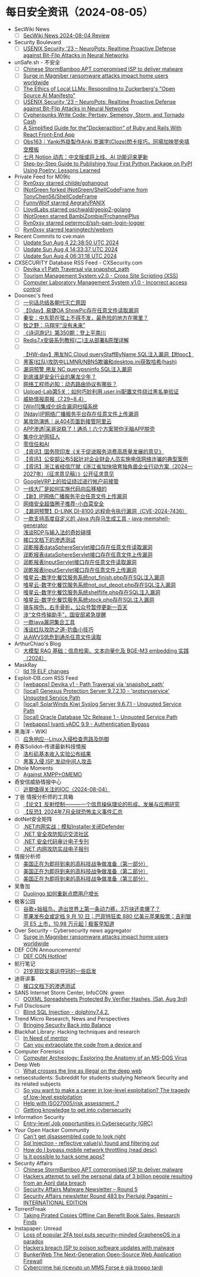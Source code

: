# 每日安全资讯（2024-08-05）

- SecWiki News
  - [ ] [SecWiki News 2024-08-04 Review](http://www.sec-wiki.com/?2024-08-04)
- Security Boulevard
  - [ ] [USENIX Security ’23 – NeuroPots: Realtime Proactive Defense against Bit-Flip Attacks in Neural Networks](https://securityboulevard.com/2024/08/usenix-security-23-neuropots-realtime-proactive-defense-against-bit-flip-attacks-in-neural-networks/)
- unSafe.sh - 不安全
  - [ ] [Chinese StormBamboo APT compromised ISP to deliver malware](https://buaq.net/go-254199.html)
  - [ ] [Surge in Magniber ransomware attacks impact home users worldwide](https://buaq.net/go-254195.html)
  - [ ] [The Ethics of Local LLMs: Responding to Zuckerberg's "Open Source AI Manifesto"](https://buaq.net/go-254200.html)
  - [ ] [USENIX Security ’23 – NeuroPots: Realtime Proactive Defense against Bit-Flip Attacks in Neural Networks](https://buaq.net/go-254205.html)
  - [ ] [Cypherpunks Write Code: Pertsev, Semenov, Storm, and Tornado Cash](https://buaq.net/go-254201.html)
  - [ ] [A Simplified Guide for the"Dockerazition" of Ruby and Rails With React Front-End App](https://buaq.net/go-254202.html)
  - [ ] [Obs163｜Yanki外掛製作Anki 克漏字(Cloze)閃卡技巧，同場加映翏央填空模板](https://buaq.net/go-254194.html)
  - [ ] [七月 Notion 动态：中文版或将上线、AI 功能迎来更新](https://buaq.net/go-254186.html)
  - [ ] [Step-by-Step Guide to Publishing Your First Python Package on PyPI Using Poetry: Lessons Learned](https://buaq.net/go-254203.html)
- Private Feed for M09Ic
  - [ ] [Rvn0xsy starred childe/gohangout](https://github.com/childe/gohangout)
  - [ ] [INotGreen forked INotGreen/ShellCodeFrame from TonyChen56/ShellCodeFrame](https://github.com/INotGreen/ShellCodeFrame)
  - [ ] [FunnyWolf starred Aegrah/PANIX](https://github.com/Aegrah/PANIX)
  - [ ] [LloydLabs starred oschwald/geoip2-golang](https://github.com/oschwald/geoip2-golang)
  - [ ] [INotGreen starred BambiZombie/FrchannelPlus](https://github.com/BambiZombie/FrchannelPlus)
  - [ ] [Rvn0xsy starred petermcd/ssh-pam-login-logger](https://github.com/petermcd/ssh-pam-login-logger)
  - [ ] [Rvn0xsy starred leaningtech/webvm](https://github.com/leaningtech/webvm)
- Recent Commits to cve:main
  - [ ] [Update Sun Aug  4 22:38:50 UTC 2024](https://github.com/trickest/cve/commit/8f7f84e777405d0a393e855c317dca71025a92a2)
  - [ ] [Update Sun Aug  4 14:33:37 UTC 2024](https://github.com/trickest/cve/commit/9e2be695b6b984f6ddb26c4a8e097fef8ef20964)
  - [ ] [Update Sun Aug  4 06:31:18 UTC 2024](https://github.com/trickest/cve/commit/f6d8c0e6a9162e8a8c8929dce1621010ac479693)
- CXSECURITY Database RSS Feed - CXSecurity.com
  - [ ] [Devika v1 Path Traversal via snapshot_path](https://cxsecurity.com/issue/WLB-2024080008)
  - [ ] [Tourism Management System v2.0 - Cross Site Scripting (XSS)](https://cxsecurity.com/issue/WLB-2024080007)
  - [ ] [Computer Laboratory Management System v1.0 - Incorrect access control](https://cxsecurity.com/issue/WLB-2024080006)
- Doonsec's feed
  - [ ] [一句话总结各朝代灭亡原因](https://mp.weixin.qq.com/s?__biz=MzkxNDM4OTM3OQ==&mid=2247494988&idx=1&sn=b789d9f83c8b1004f8bb69ea9dc0ea63)
  - [ ] [【0day】易捷OA ShowPic存在任意文件读取漏洞](https://mp.weixin.qq.com/s?__biz=MzU3MjU4MjM3MQ==&mid=2247486776&idx=1&sn=3857368a370b62e6695531fb59d29b74)
  - [ ] [秦安：中东箭在弦上不得不发，最危险的地方在哪里？](https://mp.weixin.qq.com/s?__biz=MzA5MDg1MDUyMA==&mid=2650471959&idx=1&sn=c9e4a578f127d9d788144ac9cda6b400)
  - [ ] [牧之野：马翔宇“没有未来”](https://mp.weixin.qq.com/s?__biz=MzA5MDg1MDUyMA==&mid=2650471959&idx=2&sn=30f1d0185771d440a8ee08d196e4c907)
  - [ ] [《诗词游记》第350期：登上平南川](https://mp.weixin.qq.com/s?__biz=MzA5MDg1MDUyMA==&mid=2650471959&idx=3&sn=6f5e27c1302993af531d9926d5180372)
  - [ ] [Redis7.x安装系列教程(二)主从部署&原理详解](https://mp.weixin.qq.com/s?__biz=MzI5NzUyNzMzMQ==&mid=2247485248&idx=1&sn=842d2c1b99ef65e2905795ce73aedac0)
  - [ ] [【HW-day】用友NC Cloud queryStaffByName SQL注入漏洞【附poc】](https://mp.weixin.qq.com/s?__biz=MzkwMjYzNTE4MA==&mid=2247484904&idx=1&sn=6b8d8bd32ebb278b112be593e5d9b681)
  - [ ] [黑客(红队)攻防中LLMNR/NBNS欺骗和desktop.ini获取哈希(hash)](https://mp.weixin.qq.com/s?__biz=MzkxNjQyODY5MA==&mid=2247486677&idx=1&sn=e8c3546612532fe766a407a87de00715)
  - [ ] [漏洞预警 用友 NC querypsninfo SQL注入漏洞](https://mp.weixin.qq.com/s?__biz=MzkyMTMwNjU1Mg==&mid=2247491559&idx=1&sn=dc307b921e03c9215e4951320bc30903)
  - [ ] [到底谁是安全行业的屠龙少年？](https://mp.weixin.qq.com/s?__biz=MzAxOTk3NTg5OQ==&mid=2247490840&idx=1&sn=f63a07f475a354498f768c88201981de)
  - [ ] [网络工程师必知：动态路由协议有哪些？](https://mp.weixin.qq.com/s?__biz=MzUyNTExOTY1Nw==&mid=2247525490&idx=1&sn=00b61881e3bd84c4abfee19eb3d29f7d)
  - [ ] [Upload-Lab第5关：如何巧妙利用.user.ini配置文件绕过黑名单验证](https://mp.weixin.qq.com/s?__biz=MjM5OTc5MjM4Nw==&mid=2457381025&idx=1&sn=867c1f494bdc5b2da34dc34ac5c532d4)
  - [ ] [威胁情报周报（7.29~8.4）](https://mp.weixin.qq.com/s?__biz=Mzg5MTc3ODY4Mw==&mid=2247506673&idx=1&sn=8aa2634078a5cc55457c9f52e4ca6b3f)
  - [ ] [[Win11]集成化综合漏洞扫描系统](https://mp.weixin.qq.com/s?__biz=MzkxMTUwOTY1MA==&mid=2247488182&idx=1&sn=0f14d3a4712e92ae290d5eece6b597f4)
  - [ ] [(Nday)IP网络广播服务平台存在任意文件上传漏洞](https://mp.weixin.qq.com/s?__biz=Mzg4MTkwMTI5Mw==&mid=2247485179&idx=1&sn=3e5fc57115c51ea18b55976106985570)
  - [ ] [某攻防演练｜从404页面到接管阿里云](https://mp.weixin.qq.com/s?__biz=MzU3MDg2NDI4OA==&mid=2247490037&idx=1&sn=a42cb74c865fdfc4e044a578d08f706e)
  - [ ] [APP渗透|呆哥说稳了！通杀！六个方案带你无脑APP脱壳](https://mp.weixin.qq.com/s?__biz=MzIzNDU5Mzk2OQ==&mid=2247485997&idx=1&sn=3ad9f6e52a71b6a03c663746a044cd9f)
  - [ ] [集中化护网招人](https://mp.weixin.qq.com/s?__biz=MzkxMDYwODk2NQ==&mid=2247484524&idx=1&sn=d502a53af884f8f696c24c92174a41c8)
  - [ ] [零信任和AI](https://mp.weixin.qq.com/s?__biz=MzkyMzU2NjQyNA==&mid=2247483829&idx=1&sn=ce94df2b2e75afe241f89d6a435ed3f7)
  - [ ] [【资讯】国务院印发《关于促进服务消费高质量发展的意见》](https://mp.weixin.qq.com/s?__biz=MzU1NDY3NDgwMQ==&mid=2247544079&idx=1&sn=fd0fdbb66eef00690ea9229c512d9ad5)
  - [ ] [【资讯】公安部公布5起针对企业财会人员实施电信网络诈骗的典型案例](https://mp.weixin.qq.com/s?__biz=MzU1NDY3NDgwMQ==&mid=2247544079&idx=2&sn=07dc1545afa3858b0857ea419ee6b7bc)
  - [ ] [【资讯】浙江省经信厅就《浙江省加快培育独角兽企业行动方案（2024—2027年）（征求意见稿）》公开征求意见](https://mp.weixin.qq.com/s?__biz=MzU1NDY3NDgwMQ==&mid=2247544079&idx=3&sn=d7931624310d690bdec96914d8d7e321)
  - [ ] [GoogleVRP上的验证绕过进行帐户前接管](https://mp.weixin.qq.com/s?__biz=MzkwOTE5MDY5NA==&mid=2247498211&idx=1&sn=0b75a29cd8c255b4b9912a1d1e5ea415)
  - [ ] [一线大厂是如何实施代码向后移植的](https://mp.weixin.qq.com/s?__biz=Mzg4Njc0Mjc3NQ==&mid=2247486225&idx=1&sn=2cdf30d55383b55eae0c9c872e077ea8)
  - [ ] [【新】IP网络广播服务平台任意文件上传漏洞](https://mp.weixin.qq.com/s?__biz=MzIzOTM2MzczNQ==&mid=2247484832&idx=1&sn=6f24e6e4354db0ff88b3c7dfca22b6ed)
  - [ ] [网络安全超值圈子推荐-小白菜安全](https://mp.weixin.qq.com/s?__biz=MzIzOTM2MzczNQ==&mid=2247484832&idx=2&sn=c55ace68b7dfffb23e2a23ca4057a70c)
  - [ ] [【漏洞预警】D-LINK DI-8100 远程命令执行漏洞（CVE-2024-7436）](https://mp.weixin.qq.com/s?__biz=MzkyNzQzNDI5OQ==&mid=2247486481&idx=1&sn=c7b9d64e85f7ed057857d967532331a4)
  - [ ] [一款支持高度自定义的 Java 内存马生成工具 - java-memshell-generator](https://mp.weixin.qq.com/s?__biz=MzIzNTE0Mzc0OA==&mid=2247485779&idx=1&sn=4acc19e2f20e8ac3d1986c10860e9ad2)
  - [ ] [浅谈RDP与输入法的奇妙碰撞](https://mp.weixin.qq.com/s?__biz=Mzg3NzIxMDYxMw==&mid=2247502127&idx=1&sn=33c247fa97a1d09de31ca54d3fbcdb90)
  - [ ] [接口文档下的渗透测试](https://mp.weixin.qq.com/s?__biz=MzIzMTIzNTM0MA==&mid=2247495457&idx=1&sn=aebbd60317af317a24efceed4352581d)
  - [ ] [润乾报表dataSphereServlet接口存在任意文件读取漏洞](https://mp.weixin.qq.com/s?__biz=MzkyMTUzMDY1OA==&mid=2247484448&idx=1&sn=a833946a771aafeb5e01053b677b715d)
  - [ ] [润乾报表dataSphereServlet接口存在任意文件上传漏洞](https://mp.weixin.qq.com/s?__biz=MzkyMTUzMDY1OA==&mid=2247484448&idx=2&sn=98f25a5ac73f09e5a3b9f1edc804f2ae)
  - [ ] [润乾报表InputServlet接口存在任意文件读取漏洞](https://mp.weixin.qq.com/s?__biz=MzkyMTUzMDY1OA==&mid=2247484448&idx=3&sn=112d0c2fd701f1a7253cfa66bc76d01e)
  - [ ] [润乾报表InputServlet接口存在任意文件上传漏洞](https://mp.weixin.qq.com/s?__biz=MzkyMTUzMDY1OA==&mid=2247484448&idx=4&sn=e90d885ffaf3c86d29f2e664bddbc9a0)
  - [ ] [喰星云-数字化餐饮服务系统not_finish.php存在SQL注入漏洞](https://mp.weixin.qq.com/s?__biz=MzkyMTUzMDY1OA==&mid=2247484448&idx=5&sn=5ca049009a3074a11b83683d68539d60)
  - [ ] [喰星云-数字化餐饮服务系统not_out_depot.php存在SQL注入漏洞](https://mp.weixin.qq.com/s?__biz=MzkyMTUzMDY1OA==&mid=2247484448&idx=6&sn=ebeac3920aab864e35cd454e8de21e2c)
  - [ ] [喰星云-数字化餐饮服务系统shelflife.php存在SQL注入漏洞](https://mp.weixin.qq.com/s?__biz=MzkyMTUzMDY1OA==&mid=2247484448&idx=7&sn=751e96790ac212053c2bbe3b3115e4be)
  - [ ] [喰星云-数字化餐饮服务系统stock.php存在SQL注入漏洞](https://mp.weixin.qq.com/s?__biz=MzkyMTUzMDY1OA==&mid=2247484448&idx=8&sn=19a267675678ec78e258a77ad8ae1ac7)
  - [ ] [骑车摔伤，右手骨折，公众号暂停更新一百天](https://mp.weixin.qq.com/s?__biz=MzU1Mjk3MDY1OA==&mid=2247515414&idx=1&sn=41b7bcbb0013f733ddb719d11a7c5488)
  - [ ] [涉“文件传输助手”，国安部紧急提醒](https://mp.weixin.qq.com/s?__biz=Mzk0MjM5ODQ0Ng==&mid=2247493235&idx=1&sn=105499080be63e057f42ffb8199d5642)
  - [ ] [一款java漏洞集合工具](https://mp.weixin.qq.com/s?__biz=MzIwMzIyMjYzNA==&mid=2247515098&idx=1&sn=a0f63705de4bafbbfe321dda5c973378)
  - [ ] [浅谈红队攻防之道-钓鱼小技巧](https://mp.weixin.qq.com/s?__biz=Mzg5NTU2NjA1Mw==&mid=2247492407&idx=1&sn=63b78d28f350a80083b4dbd05da44d0a)
  - [ ] [从AWVS低危到通杀任意文件读取](https://mp.weixin.qq.com/s?__biz=MzkzNDI5NjEzMQ==&mid=2247484195&idx=1&sn=4af44b369654c7fe2cfa02b90daee6b6)
- ArthurChiao's Blog
  - [ ] [大模型 RAG 基础：信息检索、文本向量化及 BGE-M3 embedding 实践（2024）](https://arthurchiao.github.io/blog/rag-basis-bge-zh/)
- MaskRay
  - [ ] [lld 19 ELF changes](https://maskray.me/blog/2024-08-04-lld-19-elf-changes)
- Exploit-DB.com RSS Feed
  - [ ] [[webapps] Devika v1 - Path Traversal via 'snapshot_path'](https://www.exploit-db.com/exploits/52066)
  - [ ] [[local] Genexus Protection Server 9.7.2.10 - 'protsrvservice' Unquoted Service Path](https://www.exploit-db.com/exploits/52065)
  - [ ] [[local] SolarWinds Kiwi Syslog Server 9.6.7.1 - Unquoted Service Path](https://www.exploit-db.com/exploits/52064)
  - [ ] [[local] Oracle Database 12c Release 1 - Unquoted Service Path](https://www.exploit-db.com/exploits/52063)
  - [ ] [[webapps] Ivanti vADC 9.9 - Authentication Bypass](https://www.exploit-db.com/exploits/52062)
- 黑海洋 - WIKI
  - [ ] [应急响应--Linux入侵检查思路及防御](https://www.upx8.com/4251)
- 奇客Solidot–传递最新科技情报
  - [ ] [洛杉矶基本收入实验公布结果](https://www.solidot.org/story?sid=78879)
  - [ ] [黑客入侵 ISP 发动中间人攻击](https://www.solidot.org/story?sid=78878)
- Dhole Moments
  - [ ] [Against XMPP+OMEMO](https://soatok.blog/2024/08/04/against-xmppomemo/)
- 奇安信威胁情报中心
  - [ ] [近期值得关注的IOC（2024-08-04）](https://mp.weixin.qq.com/s?__biz=MzI2MDc2MDA4OA==&mid=2247511442&idx=1&sn=5bbcfbf6d66c2bbf33c6b3ac2ed8ad33&chksm=ea665ae5dd11d3f3495581a572fbeab38903ce9bf8b18dfd125db8aaa410a547b12ca3fa0f8b&scene=58&subscene=0#rd)
- 丁爸 情报分析师的工具箱
  - [ ] [【论文】反射控制———一个信息操纵理论的形成、发展与应用研究](https://mp.weixin.qq.com/s?__biz=MzI2MTE0NTE3Mw==&mid=2651145467&idx=1&sn=bf22686ed73537a8050c79431092c3a1&chksm=f1af33c1c6d8bad71b1f51a0da471ac9b6504e85d7f9fd29945a10eadabf742c6f07c66f3c74&scene=58&subscene=0#rd)
  - [ ] [【反恐】2024年7月全球恐怖主义事件汇总](https://mp.weixin.qq.com/s?__biz=MzI2MTE0NTE3Mw==&mid=2651145467&idx=2&sn=3ea653cb224c577f8a2fa6eb84263d0a&chksm=f1af33c1c6d8bad7ad14298adf08a7ee0a4a3014e2170d37439d1676f5549b6cbeca2434c422&scene=58&subscene=0#rd)
- dotNet安全矩阵
  - [ ] [.NET内网实战：模拟Installer关闭Defender](https://mp.weixin.qq.com/s?__biz=MzUyOTc3NTQ5MA==&mid=2247493952&idx=1&sn=8ec124be34918b8229f11a9b3eaea3d4&chksm=fa5947adcd2ecebb48e628d922aada32551c5a843b8520bcbe69cc0850cafa0cf85aa089ccd2&scene=58&subscene=0#rd)
  - [ ] [.NET 安全攻防知识交流社区](https://mp.weixin.qq.com/s?__biz=MzUyOTc3NTQ5MA==&mid=2247493952&idx=2&sn=1298dbb7c59418343bdf912b981b8dac&chksm=fa5947adcd2ecebbdacb2845da8155b0ec11d1cb59c478ae3b5fc183fa374972f8896f1da631&scene=58&subscene=0#rd)
  - [ ] [.NET 安全代码审计电子专刊](https://mp.weixin.qq.com/s?__biz=MzUyOTc3NTQ5MA==&mid=2247493952&idx=3&sn=88060c78ccd74089bfe67682e79497d8&chksm=fa5947adcd2ecebbe09ba231b44c9574b5cc88f6d8e934989e3953856301fa071ae39aa827d6&scene=58&subscene=0#rd)
  - [ ] [.NET 内网攻防实战电子报刊](https://mp.weixin.qq.com/s?__biz=MzUyOTc3NTQ5MA==&mid=2247493952&idx=4&sn=db68011fb075c1d02268811163646b53&chksm=fa5947adcd2ecebbb1ca6659f289a5e344e37d1136fe0bd9272b5578e4c71bb19bb250e934d3&scene=58&subscene=0#rd)
- 情报分析师
  - [ ] [美国正在为即将到来的高科技战争做准备（第一部分）](https://mp.weixin.qq.com/s?__biz=MzA3Mjc1MTkwOA==&mid=2650553663&idx=1&sn=1e23fc63847ef80487a85bcd6ce7e5da&chksm=87111374b0669a62051286fada6bc850a5498a4815a46c5df1551ea837e54944d06acb716d3e&scene=58&subscene=0#rd)
  - [ ] [美国正在为即将到来的高科技战争做准备（第二部分）](https://mp.weixin.qq.com/s?__biz=MzA3Mjc1MTkwOA==&mid=2650553663&idx=2&sn=0350638da3c4b8801d796a3d4a5191e5&chksm=87111374b0669a6282ebb7f6abf405cec0d4229c3f3ccbc5cf5ade6fad3e50293cf6927f26a8&scene=58&subscene=0#rd)
  - [ ] [美国正在为即将到来的高科技战争做准备（第三部分）](https://mp.weixin.qq.com/s?__biz=MzA3Mjc1MTkwOA==&mid=2650553663&idx=3&sn=25af903843f6b00ed3398920d7ee1ce3&chksm=87111374b0669a62144b2652359b62ef6ee69219e2dc6bd27575e25ae07dcefb6bbf91d552d4&scene=58&subscene=0#rd)
- 吴鲁加
  - [ ] [Duolingo 如何重新点燃用户增长](https://mp.weixin.qq.com/s?__biz=Mzg5NDY4ODM1MA==&mid=2247484771&idx=1&sn=8ab33758c9a2a3d0681778f6411dd563&chksm=c01a8852f76d0144c78ac0d80a7b053385da430eec59776ee2b1979ce2363a3f8c18ae474bef&scene=58&subscene=0#rd)
- 极客公园
  - [ ] [谷歌+始祖鸟，造出世界上第一条动力裤，3万块还卖爆了？](https://mp.weixin.qq.com/s?__biz=MTMwNDMwODQ0MQ==&mid=2653049633&idx=1&sn=5e09d103515a7410b3e7dd82d1aa3846&chksm=7e572e974920a7816b261bb6c71f8d9f77cbc5e9355711aed24698b870d3c38424639db8d72a&scene=58&subscene=0#rd)
  - [ ] [苹果发布会或定档 9 月 10 日；巴菲特狂卖 880 亿美元苹果股票；吉利银河 E5 上市，10.98 万元起 | 极客早知道](https://mp.weixin.qq.com/s?__biz=MTMwNDMwODQ0MQ==&mid=2653049628&idx=1&sn=1b6fac3ad1d9bf144f1ad17165d32049&chksm=7e572eaa4920a7bc7170fc39647583d195517931d038c80e71d76135311938f7336af5e535c9&scene=58&subscene=0#rd)
- Over Security - Cybersecurity news aggregator
  - [ ] [Surge in Magniber ransomware attacks impact home users worldwide](https://www.bleepingcomputer.com/news/security/surge-in-magniber-ransomware-attacks-impact-home-users-worldwide/)
- DEF CON Announcements!
  - [ ] [DEF CON Hotline!](https://defcon.org/html/links/dc-code-of-conduct.html)
- 航行笔记
  - [ ] [21岁郑钦文奥运夺冠的一些启发](https://mp.weixin.qq.com/s?__biz=MzIyOTAxOTYwMw==&mid=2650236690&idx=1&sn=1e8f957c983c97e7ca5afd6152f6e713&chksm=f04addaec73d54b88642851e7045f401d811f3d9bd375fc93e18155cb2907394b825ce985abe&scene=58&subscene=0#rd)
- 迪哥讲事
  - [ ] [接口文档下的渗透测试](https://mp.weixin.qq.com/s?__biz=MzIzMTIzNTM0MA==&mid=2247495457&idx=1&sn=aebbd60317af317a24efceed4352581d&chksm=e8a5e542dfd26c545ac2e701d325e8d4a9462dcb80713d29dc2300e5d20bfa07ce04cd659597&scene=58&subscene=0#rd)
- SANS Internet Storm Center, InfoCON: green
  - [ ] [OOXML Spreadsheets Protected By Verifier Hashes, (Sat, Aug 3rd)](https://isc.sans.edu/diary/rss/31072)
- Full Disclosure
  - [ ] [Blind SQL Injection - dolphinv7.4.2.](https://seclists.org/fulldisclosure/2024/Aug/0)
- Trend Micro Research, News and Perspectives
  - [ ] [Bringing Security Back into Balance](https://www.trendmicro.com/en_us/research/24/h/cybersecurity-balance.html)
- Blackhat Library: Hacking techniques and research
  - [ ] [In Need of mentor](https://www.reddit.com/r/blackhat/comments/1ejlxp2/in_need_of_mentor/)
  - [ ] [Can you extrapolate the code from a device and](https://www.reddit.com/r/blackhat/comments/1ejkg27/can_you_extrapolate_the_code_from_a_device_and/)
- Computer Forensics
  - [ ] [Computer Archeology: Exploring the Anatomy of an MS-DOS Virus](https://www.reddit.com/r/computerforensics/comments/1ek2y1u/computer_archeology_exploring_the_anatomy_of_an/)
- Deep Web
  - [ ] [What crosses the line as illegal on the deep web](https://www.reddit.com/r/deepweb/comments/1ek9fl0/what_crosses_the_line_as_illegal_on_the_deep_web/)
- netsecstudents: Subreddit for students studying Network Security and its related subjects
  - [ ] [So you want to make a career in low-level exploitation? The tragedy of low-level exploitation](https://www.reddit.com/r/netsecstudents/comments/1ejwdjw/so_you_want_to_make_a_career_in_lowlevel/)
  - [ ] [Help with ISO27005/risk assessment..?](https://www.reddit.com/r/netsecstudents/comments/1ek3e5k/help_with_iso27005risk_assessment/)
  - [ ] [Getting knowledge to get into cybersecurity](https://www.reddit.com/r/netsecstudents/comments/1ek28ee/getting_knowledge_to_get_into_cybersecurity/)
- Information Security
  - [ ] [Entry-level Job opportunities in Cybersecurity (GRC)](https://www.reddit.com/r/Information_Security/comments/1ek5ljz/entrylevel_job_opportunities_in_cybersecurity_grc/)
- Your Open Hacker Community
  - [ ] [Can't get disassembled code to look right](https://www.reddit.com/r/HowToHack/comments/1ejzf50/cant_get_disassembled_code_to_look_right/)
  - [ ] [Sql Injection - reflective value(s) found and filtering out](https://www.reddit.com/r/HowToHack/comments/1ek39o2/sql_injection_reflective_values_found_and/)
  - [ ] [How do I bypass mobile network throttling (read desc)](https://www.reddit.com/r/HowToHack/comments/1ek02d8/how_do_i_bypass_mobile_network_throttling_read/)
  - [ ] [Is it possible to hack some apps?](https://www.reddit.com/r/HowToHack/comments/1ejnh8d/is_it_possible_to_hack_some_apps/)
- Security Affairs
  - [ ] [Chinese StormBamboo APT compromised ISP to deliver malware](https://securityaffairs.com/166552/apt/stormbamboo-compromised-isp-malware.html)
  - [ ] [Hackers attempt to sell the personal data of 3 billion people resulting from an April data breach](https://securityaffairs.com/166539/data-breach/personal-data-3-billion-people-data-breach.html)
  - [ ] [Security Affairs Malware Newsletter – Round 5](https://securityaffairs.com/166535/malware/security-affairs-malware-newsletter-round-5.html)
  - [ ] [Security Affairs newsletter Round 483 by Pierluigi Paganini – INTERNATIONAL EDITION](https://securityaffairs.com/166526/breaking-news/security-affairs-newsletter-round-483-by-pierluigi-paganini-international-edition.html)
- TorrentFreak
  - [ ] [Taking Pirated Copies Offline Can Benefit Book Sales, Research Finds](https://torrentfreak.com/taking-pirated-copies-offline-can-benefit-book-sales-research-finds-240804/)
- Instapaper: Unread
  - [ ] [Loss of popular 2FA tool puts security-minded GrapheneOS in a paradox](https://arstechnica.com/gadgets/2024/07/loss-of-popular-2fa-tool-puts-security-minded-grapheneos-in-a-paradox/)
  - [ ] [Hackers breach ISP to poison software updates with malware](https://www.bleepingcomputer.com/news/security/hackers-breach-isp-to-poison-software-updates-with-malware/)
  - [ ] [BunkerWeb The Next-Generation Open-Source Web Application Firewall](https://securityonline.info/bunkerweb-the-next-generation-open-source-web-application-firewall/)
  - [ ] [Cybercrime hai ricevuto un MMS Forse è già troppo tardi](https://it.insideover.com/criminalita/cybercrime-hai-ricevuto-un-mms-forse-e-gia-troppo-tardi.html)
